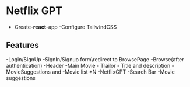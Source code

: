 # Netflix GPT

- Create-**react**-app
-Configure TailwindCSS

## Features

 -Login/SignUp
   -SignIn/Signup form\redirect to BrowsePage
 -Browse(after authentication)
   -Header
   -Main Movie
     - Trailor
     - Title and description
        - MovieSuggestions and
           -Movie list *N
  -NetflixGPT
    -Search Bar
    -Movie suggestions






